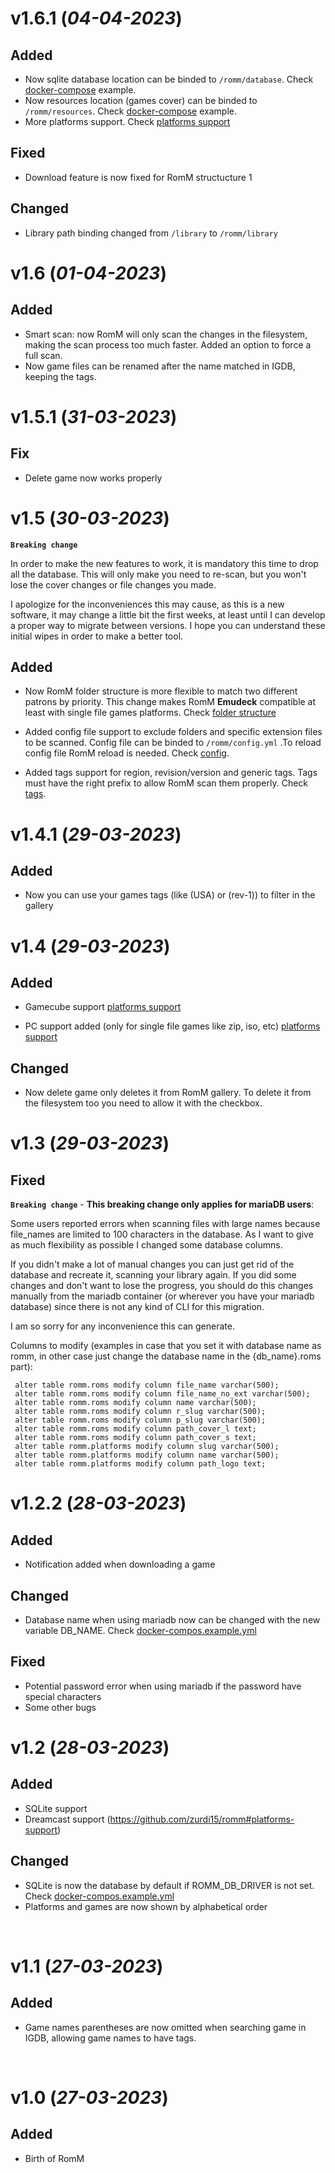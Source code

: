 # v1.6.1 (_04-04-2023_)

## Added
 - Now sqlite database location can be binded to ``/romm/database``. Check [docker-compose](docker/docker-compose.example.yml) example.
 - Now resources location (games cover) can be binded to ``/romm/resources``. Check [docker-compose](docker/docker-compose.example.yml) example.
 - More platforms support. Check [platforms support](https://github.com/zurdi15/romm#platforms-support)
## Fixed
 - Download feature is now fixed for RomM structucture 1
## Changed
 - Library path binding changed from ``/library`` to ``/romm/library``

# v1.6 (_01-04-2023_)

## Added
 - Smart scan: now RomM will only scan the changes in the filesystem, making the scan process too much faster. Added an option to force a full scan.
 - Now game files can be renamed after the name matched in IGDB, keeping the tags.

# v1.5.1 (_31-03-2023_)

## Fix
 - Delete game now works properly

# v1.5 (_30-03-2023_)

**`Breaking change`**

In order to make the new features to work, it is mandatory this time to drop all the database. This will only make you need to re-scan, but you won't lose the cover changes or file changes you made.

I apologize for the inconveniences this may cause, as this is a new software, it may change a little bit the first weeks, at least until I can develop a proper way to migrate between versions. I hope you can understand these initial wipes in order to make a better tool.

## Added
 - Now RomM folder structure is more flexible to match two different patrons by priority. This change makes RomM **Emudeck** compatible at least with single file games platforms. Check [folder structure](readme.md#⚠️-folder-structure)

 - Added config file support to exclude folders and specific extension files to be scanned. Config file can be binded to ``/romm/config.yml`` .To reload config file RomM reload is needed. Check [config](readme.md#configuration).

 - Added tags support for region, revision/version and generic tags. Tags must have the right prefix to allow RomM scan them properly. Check [tags](readme.md#📑-tags-support).

# v1.4.1 (_29-03-2023_)

## Added
 - Now you can use your games tags (like (USA) or (rev-1)) to filter in the gallery

# v1.4 (_29-03-2023_)

## Added
 - Gamecube support [platforms support](https://github.com/zurdi15/romm#platforms-support)

 - PC support added (only for single file games like zip, iso, etc) [platforms support](https://github.com/zurdi15/romm#platforms-support)

## Changed
 - Now delete game only deletes it from RomM gallery. To delete it from the filesystem too you need to allow it with the checkbox.

# v1.3 (_29-03-2023_)

## Fixed
**`Breaking change`** - **This breaking change only applies for mariaDB users**:

Some users reported errors when scanning files with large names because file_names are limited to 100 characters in the database. As I want to give as much flexibility as possible I changed some database columns. 

If you didn't make a lot of manual changes you can just get rid of the database and recreate it, scanning your library again. If you did some changes and don't want to lose the progress, you should do this changes manually from the mariadb container (or wherever you have your mariadb database) since there is not any kind of CLI for this migration.

I am so sorry for any inconvenience this can generate.

Columns to modify (examples in case that you set it with database name as romm, in other case just change the database name in the {db_name}.roms part):
```
 alter table romm.roms modify column file_name varchar(500);
 alter table romm.roms modify column file_name_no_ext varchar(500);
 alter table romm.roms modify column name varchar(500);
 alter table romm.roms modify column r_slug varchar(500);
 alter table romm.roms modify column p_slug varchar(500);
 alter table romm.roms modify column path_cover_l text;
 alter table romm.roms modify column path_cover_s text;
 alter table romm.platforms modify column slug varchar(500);
 alter table romm.platforms modify column name varchar(500);
 alter table romm.platforms modify column path_logo text;
```


# v1.2.2 (_28-03-2023_)

## Added
 - Notification added when downloading a game

## Changed
 - Database name when using mariadb now can be changed with the new variable DB_NAME. Check [docker-compos.example.yml](https://github.com/zurdi15/romm/blob/master/docker/docker-compose.example.yml)

## Fixed
 - Potential password error when using mariadb if the password have special characters
 - Some other bugs

# v1.2 (_28-03-2023_)

## Added
 - SQLite support
 - Dreamcast support (https://github.com/zurdi15/romm#platforms-support)

## Changed
 - SQLite is now the database by default if ROMM_DB_DRIVER is not set. Check [docker-compos.example.yml](https://github.com/zurdi15/romm/blob/master/docker/docker-compose.example.yml)
 - Platforms and games are now shown by alphabetical order

<br>

# v1.1 (_27-03-2023_)

## Added

 - Game names parentheses are now omitted when searching game in IGDB, allowing game names to have tags.

<br>
 
# v1.0 (_27-03-2023_)
 
## Added
   
- Birth of RomM

